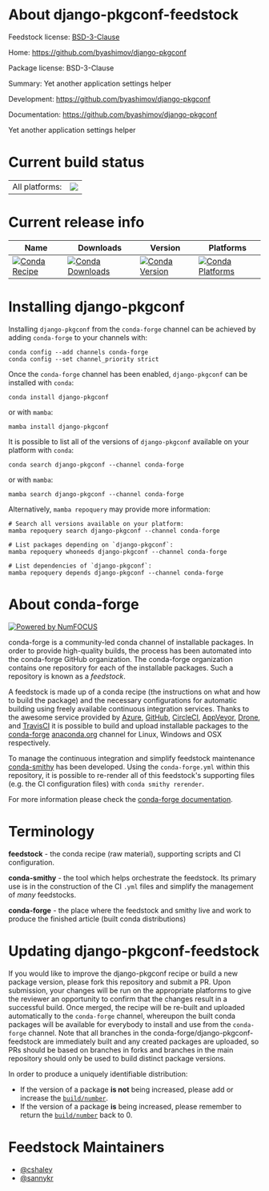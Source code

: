 About django-pkgconf-feedstock
==============================

Feedstock license: [BSD-3-Clause](https://github.com/conda-forge/django-pkgconf-feedstock/blob/main/LICENSE.txt)

Home: https://github.com/byashimov/django-pkgconf

Package license: BSD-3-Clause

Summary: Yet another application settings helper

Development: https://github.com/byashimov/django-pkgconf

Documentation: https://github.com/byashimov/django-pkgconf

Yet another application settings helper

Current build status
====================


<table><tr><td>All platforms:</td>
    <td>
      <a href="https://dev.azure.com/conda-forge/feedstock-builds/_build/latest?definitionId=3845&branchName=main">
        <img src="https://dev.azure.com/conda-forge/feedstock-builds/_apis/build/status/django-pkgconf-feedstock?branchName=main">
      </a>
    </td>
  </tr>
</table>

Current release info
====================

| Name | Downloads | Version | Platforms |
| --- | --- | --- | --- |
| [![Conda Recipe](https://img.shields.io/badge/recipe-django--pkgconf-green.svg)](https://anaconda.org/conda-forge/django-pkgconf) | [![Conda Downloads](https://img.shields.io/conda/dn/conda-forge/django-pkgconf.svg)](https://anaconda.org/conda-forge/django-pkgconf) | [![Conda Version](https://img.shields.io/conda/vn/conda-forge/django-pkgconf.svg)](https://anaconda.org/conda-forge/django-pkgconf) | [![Conda Platforms](https://img.shields.io/conda/pn/conda-forge/django-pkgconf.svg)](https://anaconda.org/conda-forge/django-pkgconf) |

Installing django-pkgconf
=========================

Installing `django-pkgconf` from the `conda-forge` channel can be achieved by adding `conda-forge` to your channels with:

```
conda config --add channels conda-forge
conda config --set channel_priority strict
```

Once the `conda-forge` channel has been enabled, `django-pkgconf` can be installed with `conda`:

```
conda install django-pkgconf
```

or with `mamba`:

```
mamba install django-pkgconf
```

It is possible to list all of the versions of `django-pkgconf` available on your platform with `conda`:

```
conda search django-pkgconf --channel conda-forge
```

or with `mamba`:

```
mamba search django-pkgconf --channel conda-forge
```

Alternatively, `mamba repoquery` may provide more information:

```
# Search all versions available on your platform:
mamba repoquery search django-pkgconf --channel conda-forge

# List packages depending on `django-pkgconf`:
mamba repoquery whoneeds django-pkgconf --channel conda-forge

# List dependencies of `django-pkgconf`:
mamba repoquery depends django-pkgconf --channel conda-forge
```


About conda-forge
=================

[![Powered by
NumFOCUS](https://img.shields.io/badge/powered%20by-NumFOCUS-orange.svg?style=flat&colorA=E1523D&colorB=007D8A)](https://numfocus.org)

conda-forge is a community-led conda channel of installable packages.
In order to provide high-quality builds, the process has been automated into the
conda-forge GitHub organization. The conda-forge organization contains one repository
for each of the installable packages. Such a repository is known as a *feedstock*.

A feedstock is made up of a conda recipe (the instructions on what and how to build
the package) and the necessary configurations for automatic building using freely
available continuous integration services. Thanks to the awesome service provided by
[Azure](https://azure.microsoft.com/en-us/services/devops/), [GitHub](https://github.com/),
[CircleCI](https://circleci.com/), [AppVeyor](https://www.appveyor.com/),
[Drone](https://cloud.drone.io/welcome), and [TravisCI](https://travis-ci.com/)
it is possible to build and upload installable packages to the
[conda-forge](https://anaconda.org/conda-forge) [anaconda.org](https://anaconda.org/)
channel for Linux, Windows and OSX respectively.

To manage the continuous integration and simplify feedstock maintenance
[conda-smithy](https://github.com/conda-forge/conda-smithy) has been developed.
Using the ``conda-forge.yml`` within this repository, it is possible to re-render all of
this feedstock's supporting files (e.g. the CI configuration files) with ``conda smithy rerender``.

For more information please check the [conda-forge documentation](https://conda-forge.org/docs/).

Terminology
===========

**feedstock** - the conda recipe (raw material), supporting scripts and CI configuration.

**conda-smithy** - the tool which helps orchestrate the feedstock.
                   Its primary use is in the construction of the CI ``.yml`` files
                   and simplify the management of *many* feedstocks.

**conda-forge** - the place where the feedstock and smithy live and work to
                  produce the finished article (built conda distributions)


Updating django-pkgconf-feedstock
=================================

If you would like to improve the django-pkgconf recipe or build a new
package version, please fork this repository and submit a PR. Upon submission,
your changes will be run on the appropriate platforms to give the reviewer an
opportunity to confirm that the changes result in a successful build. Once
merged, the recipe will be re-built and uploaded automatically to the
`conda-forge` channel, whereupon the built conda packages will be available for
everybody to install and use from the `conda-forge` channel.
Note that all branches in the conda-forge/django-pkgconf-feedstock are
immediately built and any created packages are uploaded, so PRs should be based
on branches in forks and branches in the main repository should only be used to
build distinct package versions.

In order to produce a uniquely identifiable distribution:
 * If the version of a package **is not** being increased, please add or increase
   the [``build/number``](https://docs.conda.io/projects/conda-build/en/latest/resources/define-metadata.html#build-number-and-string).
 * If the version of a package **is** being increased, please remember to return
   the [``build/number``](https://docs.conda.io/projects/conda-build/en/latest/resources/define-metadata.html#build-number-and-string)
   back to 0.

Feedstock Maintainers
=====================

* [@cshaley](https://github.com/cshaley/)
* [@sannykr](https://github.com/sannykr/)

